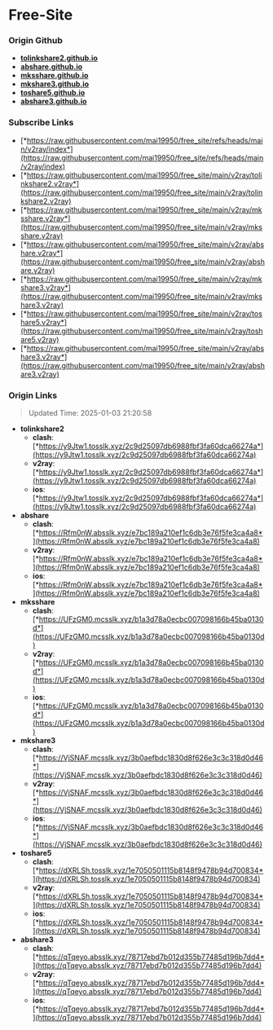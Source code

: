 # Free-Site

### Origin Github

- [**tolinkshare2.github.io**](https://github.com/tolinkshare2/tolinkshare2.github.io)
- [**abshare.github.io**](https://github.com/abshare/abshare.github.io)
- [**mksshare.github.io**](https://github.com/mksshare/mksshare.github.io)
- [**mkshare3.github.io**](https://github.com/mkshare3/mkshare3.github.io)
- [**toshare5.github.io**](https://github.com/toshare5/toshare5.github.io)
- [**abshare3.github.io**](https://github.com/abshare3/abshare3.github.io)

### Subscribe Links

- [*https://raw.githubusercontent.com/mai19950/free_site/refs/heads/main/v2ray/index*](https://raw.githubusercontent.com/mai19950/free_site/refs/heads/main/v2ray/index)
- [*https://raw.githubusercontent.com/mai19950/free_site/main/v2ray/tolinkshare2.v2ray*](https://raw.githubusercontent.com/mai19950/free_site/main/v2ray/tolinkshare2.v2ray)
- [*https://raw.githubusercontent.com/mai19950/free_site/main/v2ray/mksshare.v2ray*](https://raw.githubusercontent.com/mai19950/free_site/main/v2ray/mksshare.v2ray)
- [*https://raw.githubusercontent.com/mai19950/free_site/main/v2ray/abshare.v2ray*](https://raw.githubusercontent.com/mai19950/free_site/main/v2ray/abshare.v2ray)
- [*https://raw.githubusercontent.com/mai19950/free_site/main/v2ray/mkshare3.v2ray*](https://raw.githubusercontent.com/mai19950/free_site/main/v2ray/mkshare3.v2ray)
- [*https://raw.githubusercontent.com/mai19950/free_site/main/v2ray/toshare5.v2ray*](https://raw.githubusercontent.com/mai19950/free_site/main/v2ray/toshare5.v2ray)
- [*https://raw.githubusercontent.com/mai19950/free_site/main/v2ray/abshare3.v2ray*](https://raw.githubusercontent.com/mai19950/free_site/main/v2ray/abshare3.v2ray)

### Origin Links

> Updated Time: 2025-01-03 21:20:58

- **tolinkshare2**
  - **clash**: [*https://y9Jtw1.tosslk.xyz/2c9d25097db6988fbf3fa60dca66274a*](https://y9Jtw1.tosslk.xyz/2c9d25097db6988fbf3fa60dca66274a)
  - **v2ray**: [*https://y9Jtw1.tosslk.xyz/2c9d25097db6988fbf3fa60dca66274a*](https://y9Jtw1.tosslk.xyz/2c9d25097db6988fbf3fa60dca66274a)
  - **ios**: [*https://y9Jtw1.tosslk.xyz/2c9d25097db6988fbf3fa60dca66274a*](https://y9Jtw1.tosslk.xyz/2c9d25097db6988fbf3fa60dca66274a)
- **abshare**
  - **clash**: [*https://Rfm0nW.absslk.xyz/e7bc189a210ef1c6db3e76f5fe3ca4a8*](https://Rfm0nW.absslk.xyz/e7bc189a210ef1c6db3e76f5fe3ca4a8)
  - **v2ray**: [*https://Rfm0nW.absslk.xyz/e7bc189a210ef1c6db3e76f5fe3ca4a8*](https://Rfm0nW.absslk.xyz/e7bc189a210ef1c6db3e76f5fe3ca4a8)
  - **ios**: [*https://Rfm0nW.absslk.xyz/e7bc189a210ef1c6db3e76f5fe3ca4a8*](https://Rfm0nW.absslk.xyz/e7bc189a210ef1c6db3e76f5fe3ca4a8)
- **mksshare**
  - **clash**: [*https://UFzGM0.mcsslk.xyz/b1a3d78a0ecbc007098166b45ba0130d*](https://UFzGM0.mcsslk.xyz/b1a3d78a0ecbc007098166b45ba0130d)
  - **v2ray**: [*https://UFzGM0.mcsslk.xyz/b1a3d78a0ecbc007098166b45ba0130d*](https://UFzGM0.mcsslk.xyz/b1a3d78a0ecbc007098166b45ba0130d)
  - **ios**: [*https://UFzGM0.mcsslk.xyz/b1a3d78a0ecbc007098166b45ba0130d*](https://UFzGM0.mcsslk.xyz/b1a3d78a0ecbc007098166b45ba0130d)
- **mkshare3**
  - **clash**: [*https://VjSNAF.mcsslk.xyz/3b0aefbdc1830d8f626e3c3c318d0d46*](https://VjSNAF.mcsslk.xyz/3b0aefbdc1830d8f626e3c3c318d0d46)
  - **v2ray**: [*https://VjSNAF.mcsslk.xyz/3b0aefbdc1830d8f626e3c3c318d0d46*](https://VjSNAF.mcsslk.xyz/3b0aefbdc1830d8f626e3c3c318d0d46)
  - **ios**: [*https://VjSNAF.mcsslk.xyz/3b0aefbdc1830d8f626e3c3c318d0d46*](https://VjSNAF.mcsslk.xyz/3b0aefbdc1830d8f626e3c3c318d0d46)
- **toshare5**
  - **clash**: [*https://dXRLSh.tosslk.xyz/1e7050501115b8148f9478b94d700834*](https://dXRLSh.tosslk.xyz/1e7050501115b8148f9478b94d700834)
  - **v2ray**: [*https://dXRLSh.tosslk.xyz/1e7050501115b8148f9478b94d700834*](https://dXRLSh.tosslk.xyz/1e7050501115b8148f9478b94d700834)
  - **ios**: [*https://dXRLSh.tosslk.xyz/1e7050501115b8148f9478b94d700834*](https://dXRLSh.tosslk.xyz/1e7050501115b8148f9478b94d700834)
- **abshare3**
  - **clash**: [*https://qTqeyo.absslk.xyz/78717ebd7b012d355b77485d196b7dd4*](https://qTqeyo.absslk.xyz/78717ebd7b012d355b77485d196b7dd4)
  - **v2ray**: [*https://qTqeyo.absslk.xyz/78717ebd7b012d355b77485d196b7dd4*](https://qTqeyo.absslk.xyz/78717ebd7b012d355b77485d196b7dd4)
  - **ios**: [*https://qTqeyo.absslk.xyz/78717ebd7b012d355b77485d196b7dd4*](https://qTqeyo.absslk.xyz/78717ebd7b012d355b77485d196b7dd4)

